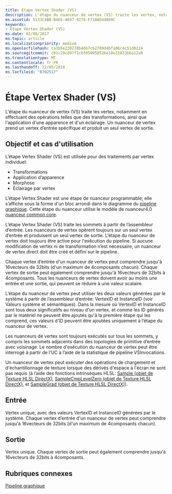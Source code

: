 ```yaml
---
title: Étape Vertex Shader (VS)
description: L'étape du nuanceur de vertex (VS) traite les vertex, notamment en effectuant des opérations telles que des transformations, ainsi que l'application d'une apparence et d'un éclairage. Un nuanceur de vertex prend un vertex d’entrée spécifique et produit un seul vertex de sortie.
ms.assetid: 5133C4BB-B4E6-4697-9276-F718AD44869C
keywords:
- Étape Vertex Shader (VS)
ms.date: 02/08/2017
ms.topic: article
ms.localizationpriority: medium
ms.openlocfilehash: ca3b5e230270b46b7cb2709d4bfa06c4c51d0224
ms.sourcegitcommit: c01c29cd97f1cbf050950526e18e15823b6a12a0
ms.translationtype: MT
ms.contentlocale: fr-FR
ms.lasthandoff: 12/05/2018
ms.locfileid: "8702517"
---
```

# <a name="vertex-shader-vs-stage"></a>Étape Vertex Shader (VS)


L'étape du nuanceur de vertex (VS) traite les vertex, notamment en effectuant des opérations telles que des transformations, ainsi que l'application d'une apparence et d'un éclairage. Un nuanceur de vertex prend un vertex d’entrée spécifique et produit un seul vertex de sortie.

## <a name="span-idpurposeandusesspanspan-idpurposeandusesspanspan-idpurposeandusesspanpurpose-and-uses"></a><span id="Purpose_and_uses"></span><span id="purpose_and_uses"></span><span id="PURPOSE_AND_USES"></span>Objectif et cas d'utilisation


L’étape Vertex Shader (VS) est utilisée pour des traitements par vertex individuel:

-   Transformations
-   Application d’apparence
-   Morphose
-   Éclairage par vertex

L’étape Vertex Shader est une étape de nuanceur programmable; elle s’affiche sous la forme d'un bloc arrondi dans le diagramme du [pipeline graphique](graphics-pipeline.md). Cette étape du nuanceur utilise le modèle de nuanceur4.0 [nuanceur common core](https://msdn.microsoft.com/library/windows/desktop/bb509580).

L’étape Vertex Shader (VS) traite les sommets à partir de l’assembleur d’entrée. Les nuanceurs de vertex opèrent toujours sur un seul vertex d’entrée et produisent un seul vertex de sortie. L’étape du nuanceur de vertex doit toujours être active pour l'exécution du pipeline. Si aucune modification de vertex ni de transformation n’est nécessaire, un nuanceur de vertex direct doit être créé et défini sur le pipeline.

Chaque vertex d’entrée d'un nuanceur de vertex peut comprendre jusqu'à 16vecteurs de 32bits (d'un maximum de 4composants chacun). Chaque vertex de sortie peut également comprendre jusqu'à 16vecteurs de 32bits à 4composants. Tous les nuanceurs de vertex doivent avoir au moins une entrée et une sortie, qui peuvent se réduire à une valeur scalaire.

L’étape du nuanceur de vertex peut utiliser les deux valeurs générées par le système à partir de l’assembleur d’entrée: VertexID et InstanceID (voir Valeurs système et sémantiques). Dans la mesure où VertexID et InstanceID sont tous deux significatifs au niveau d'un vertex, et comme les ID générés par le matériel ne peuvent être ajoutés qu'à la première étape qui les comprend, ces valeurs d’ID peuvent être ajoutées uniquement à l’étape du nuanceur de vertex.

Les nuanceurs de vertex sont toujours exécutés sur tous les sommets, y compris les sommets adjacents dans des topologies de primitive d’entrée avec voisinage. Le nombre d'exécution du nuanceur de vertex peut être interrogé à partir de l’UC à l’aide de la statistique de pipeline VSInvocations.

Un nuanceur de vertex peut exécuter des opérations de chargement et d'échantillonnage de texture lorsque des dérivés d'espace à l'écran ne sont pas requis (à l’aide des fonctions intrinsèques HLSL: [Sample (objet de Texture HLSL DirectX)](https://msdn.microsoft.com/library/windows/desktop/bb509695), [SampleCmpLevelZero (objet de Texture HLSL DirectX)](https://msdn.microsoft.com/library/windows/desktop/bb509697), et [SampleGrad (objet de Texture HLSL DirectX)](https://msdn.microsoft.com/library/windows/desktop/bb509698)).

## <a name="span-idinputspanspan-idinputspanspan-idinputspaninput"></a><span id="Input"></span><span id="input"></span><span id="INPUT"></span>Entrée


Vertex unique, avec des valeurs VertexID et InstanceID générées par le système. Chaque vertex d’entrée d'un nuanceur de vertex peut comprendre jusqu'à 16vecteurs de 32bits (d'un maximum de 4composants chacun).

## <a name="span-idoutputspanspan-idoutputspanspan-idoutputspanoutput"></a><span id="Output"></span><span id="output"></span><span id="OUTPUT"></span>Sortie


Vertex unique. Chaque vertex de sortie peut également comprendre jusqu'à 16vecteurs de 32bits à 4composants.

## <a name="span-idrelated-topicsspanrelated-topics"></a><span id="related-topics"></span>Rubriques connexes


[Pipeline graphique](graphics-pipeline.md)

 

 




